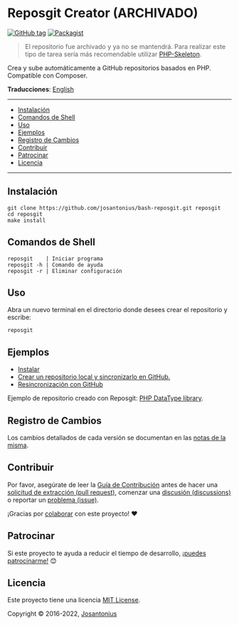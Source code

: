 # Reposgit Creator (ARCHIVADO)

[![GitHub tag](https://img.shields.io/badge/version-1.0.0-blue.svg)](https://github.com/josantonius/bash-reposgit/tree/1.0.0)
[![Packagist](https://img.shields.io/cocoapods/l/AFNetworking.svg)](https://github.com/josantonius/bash-reposgit/blob/master/LICENSE)

> El repositorio fue archivado y ya no se mantendrá. Para realizar este tipo de tarea sería más
> recomendable utilizar [PHP-Skeleton](https://github.com/josantonius/php-skeleton).

Crea y sube automáticamente a GitHub repositorios basados en PHP. Compatible con Composer.

**Traducciones**: [English](../../README.md)

---

- [Instalación](#instalación)
- [Comandos de Shell](#comandos-de-shell)
- [Uso](#uso)
- [Ejemplos](#ejemplos)
- [Registro de Cambios](#registro-de-cambios)
- [Contribuir](#contribuir)
- [Patrocinar](#patrocinar)
- [Licencia](#licencia)

---

## Instalación

    git clone https://github.com/josantonius/bash-reposgit.git reposgit
    cd reposgit
    make install

## Comandos de Shell

    reposgit    | Iniciar programa
    reposgit -h | Comando de ayuda
    reposgit -r | Eliminar configuración

## Uso

Abra un nuevo terminal en el directorio donde desees crear el repositorio y escribe:

    reposgit

## Ejemplos

- [Instalar](https://asciinema.org/a/94530)
- [Crear un repositorio local y sincronizarlo en GitHub.](https://asciinema.org/a/2pa64nqyfkyr73ny0khyns8yr)
- [Resincronización con GitHub](https://asciinema.org/a/2pa64nqyfkyr73ny0khyns8yr)

Ejemplo de repositorio creado con Reposgit: [PHP DataType library](https://github.com/josantonius/php-dataType).

## Registro de Cambios

Los cambios detallados de cada versión se documentan en las
[notas de la misma](https://github.com/josantonius/bash-reposgit/releases).

## Contribuir

Por favor, asegúrate de leer la [Guía de Contribución](CONTRIBUTING.md) antes de hacer una
[solicitud de extracción (pull request)](CONTRIBUTING.md#solicitudes-de-extracción-pull-requests),
comenzar una [discusión (discussions)](CONTRIBUTING.md#discusiones-discussions)
o reportar un [problema (issue)](CONTRIBUTING.md#problemas-issues).

¡Gracias por [colaborar](https://github.com/josantonius/bash-reposgit/graphs/contributors) con este proyecto! :heart:

## Patrocinar

Si este proyecto te ayuda a reducir el tiempo de desarrollo,
[¡puedes patrocinarme!](https://github.com/josantonius/lang/es-ES/README.md#patrocinar) :blush:

## Licencia

Este proyecto tiene una licencia [MIT License](LICENSE).

Copyright © 2016-2022, [Josantonius](https://github.com/josantonius/lang/es-ES/README.md#contacto)
